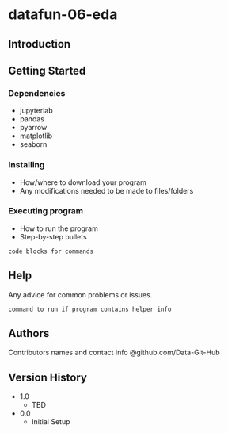 # datafun-06-eda

## Introduction

## Getting Started

### Dependencies

* jupyterlab
* pandas
* pyarrow
* matplotlib
* seaborn

### Installing

* How/where to download your program
* Any modifications needed to be made to files/folders

### Executing program

* How to run the program
* Step-by-step bullets
```
code blocks for commands
```

## Help

Any advice for common problems or issues.
```
command to run if program contains helper info
```

## Authors

Contributors names and contact info
@github.com/Data-Git-Hub

## Version History

* 1.0
    * TBD
* 0.0
    * Initial Setup
